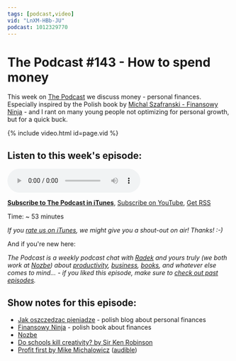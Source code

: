 ```yaml
---
tags: [podcast,video]
vid: "LnXM-HBb-JU"
podcast: 1012329770
---
```


# The Podcast #143 - How to spend money

This week on [The Podcast][p] we discuss money - personal finances. Especially inspired by the Polish book by [Michal Szafranski - Finansowy Ninja](http://fin.ninja) - and I rant on many young people not optimizing for personal growth, but for a quick buck.

{% include video.html id=page.vid %}

<!--More-->

## Listen to this week's episode:

<audio controls>
<source src="https://files.nozbe.com/podcast/143.mp3" type="audio/mpeg">
</audio>

**[Subscribe to The Podcast in iTunes][i]**, [Subscribe on YouTube][y], [Get RSS][rss]

Time: ~ 53 minutes

*If you [rate us on iTunes][i], we might give you a shout-out on air! Thanks! :-)*

And if you're new here:

*The Podcast is a weekly podcast chat with [Radek][r] and yours truly (we both work at [Nozbe][n]) about [productivity](/productivity), [business](/business), [books](/books), and whatever else comes to mind… - if you liked this episode, make sure to [check out past episodes](/podcast).*

## Show notes for this episode:

  * [Jak oszczedzac pieniadze](https://jakoszczedzacpieniadze.pl/) \- polish blog about personal finances
  * [Finansowy Ninja](https://finansowyninja.pl/) \- polish book about finances
  * [Nozbe](https://michael.gratis/nozbe)
  * [Do schools kill creativity? by Sir Ken Robinson](https://www.youtube.com/watch?v=iG9CE55wbtY)
  * [Profit first by Mike Michalowicz](https://www.amazon.com/Profit-First-Transform-Cash-Eating-Money-Making/dp/073521414X/) ([audible](https://www.audible.com/pd/Business/Profit-First-Audiobook/B06X15WX5B))

[y]: https://michael.gratis/thepodcastyt
[rss]: https://thepodcast.fm/episodes?format=RSS
[e]: /podcast-143

[p]: /podcast
[n]: https://michael.gratis/nozbe
[r]: https://michael.gratis/radex
[i]: https://michael.gratis/thepodcast
[o]: https://michael.gratis/ipadonly

